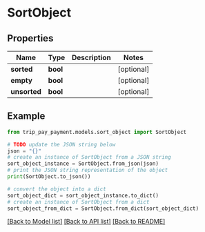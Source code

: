 # SortObject


## Properties

Name | Type | Description | Notes
------------ | ------------- | ------------- | -------------
**sorted** | **bool** |  | [optional] 
**empty** | **bool** |  | [optional] 
**unsorted** | **bool** |  | [optional] 

## Example

```python
from trip_pay_payment.models.sort_object import SortObject

# TODO update the JSON string below
json = "{}"
# create an instance of SortObject from a JSON string
sort_object_instance = SortObject.from_json(json)
# print the JSON string representation of the object
print(SortObject.to_json())

# convert the object into a dict
sort_object_dict = sort_object_instance.to_dict()
# create an instance of SortObject from a dict
sort_object_from_dict = SortObject.from_dict(sort_object_dict)
```
[[Back to Model list]](../README.md#documentation-for-models) [[Back to API list]](../README.md#documentation-for-api-endpoints) [[Back to README]](../README.md)


